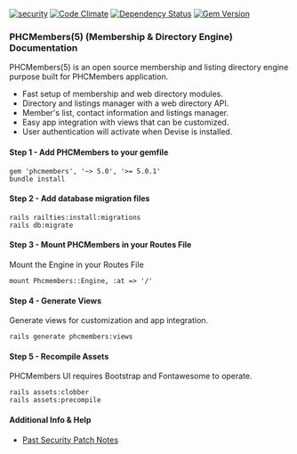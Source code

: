[![security](https://hakiri.io/github/PHCNetworks/phc-members/master.svg)](https://hakiri.io/github/PHCNetworks/phc-members/master)
[![Code Climate](https://codeclimate.com/github/PHCNetworks/phc-members/badges/gpa.svg)](https://codeclimate.com/github/PHCNetworks/phc-members)
[![Dependency Status](https://gemnasium.com/badges/github.com/PHCNetworks/phc-members.svg)](https://gemnasium.com/github.com/PHCNetworks/phc-members)
[![Gem Version](https://badge.fury.io/rb/phcmembers.svg)](https://badge.fury.io/rb/phcmembers)
  
### PHCMembers(5) (Membership & Directory Engine) Documentation
PHCMembers(5) is an open source membership and listing directory engine purpose built for PHCMembers application.  
  
* Fast setup of membership and web directory modules.
* Directory and listings manager with a web directory API.
* Member's list, contact information and listings manager.
* Easy app integration with views that can be customized.
* User authentication will activate when Devise is installed.
  
#### Step 1 - Add PHCMembers to your gemfile  
  
	gem 'phcmembers', '~> 5.0', '>= 5.0.1'
	bundle install
  
#### Step 2 - Add database migration files  
  
	rails railties:install:migrations
	rails db:migrate
  
#### Step 3 - Mount PHCMembers in your Routes File  
Mount the Engine in your Routes File
  
	mount Phcmembers::Engine, :at => '/'
  
#### Step 4 - Generate Views  
Generate views for customization and app integration.  
  
	rails generate phcmembers:views
  
#### Step 5 - Recompile Assets  
PHCMembers UI requires Bootstrap and Fontawesome to operate.  
  
	rails assets:clobber
	rails assets:precompile
  
#### Additional Info & Help  
  
- [Past Security Patch Notes](https://github.com/PHCNetworks/phc-members/wiki/Critical-Security-Updates)
